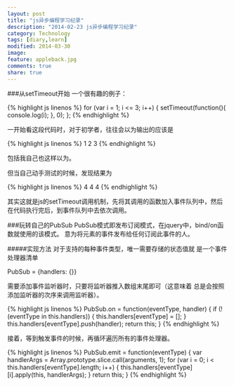 ```yaml
---
layout: post
title: "js异步编程学习纪录"
description: "2014-02-23 js异步编程学习纪录"
category: Technology
tags: [diary,learn]
modified: 2014-03-30
image:
feature: appleback.jpg
comments: true
share: true
---
```


###从setTimeout开始
一个很有趣的例子：

{% highlight js linenos %}
for (var i = 1; i <= 3; i++) {
setTimeout(function(){ console.log(i); }, 0);
};
{% endhighlight %}

一开始看这段代码时，对于初学者，往往会以为输出的应该是

{% highlight js linenos %}
1
2
3
{% endhighlight %}

包括我自己也这样以为。

但当自己动手测试的时候，发现结果为

{% highlight js linenos %}
4
4
4
{% endhighlight %}

其实这就是js的setTimeout调用机制，先将其调用的函数加入事件队列中，然后在代码执行完后，到事件队列中去依次调用。

###玩转自己的PubSub
PubSub模式即发布订阅模式，在jquery中，bind/on函数就使用的该模式。
意为将元素的事件发布给任何订阅此事件的人。

#####实现方法
对于支持的每种事件类型，唯一需要存储的状态值就
是一个事件处理器清单

PubSub = {handlers: {}}

需要添加事件监听器时，只要将监听器推入数组末尾即可（这意味着
总是会按照添加监听器的次序来调用监听器）。

{% highlight js linenos %}
PubSub.on = function(eventType, handler) {
	if (!(eventType in this.handlers)) {
		this.handlers[eventType] = [];
	}
	this.handlers[eventType].push(handler);
	return this;
}
{% endhighlight %}

接着，等到触发事件的时候，再循环遍历所有的事件处理器。

{% highlight js linenos %}
PubSub.emit = function(eventType) {
	var handlerArgs = Array.prototype.slice.call(arguments, 1);
	for (var i = 0; i < this.handlers[eventType].length; i++) {
		this.handlers[eventType][i].apply(this, handlerArgs);
	}
	return this;
}
{% endhighlight %}